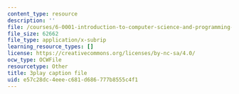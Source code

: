 ```yaml
---
content_type: resource
description: ''
file: /courses/6-0001-introduction-to-computer-science-and-programming-in-python-fall-2016/e57c28dc4eeec681d686777b8555c4f1_MjbuarJ7SE0.srt
file_size: 62662
file_type: application/x-subrip
learning_resource_types: []
license: https://creativecommons.org/licenses/by-nc-sa/4.0/
ocw_type: OCWFile
resourcetype: Other
title: 3play caption file
uid: e57c28dc-4eee-c681-d686-777b8555c4f1
---
```

